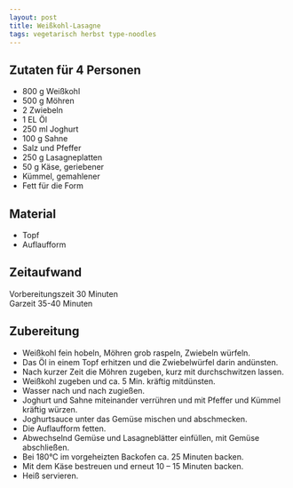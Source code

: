 ```yaml
---
layout: post
title: Weißkohl-Lasagne
tags: vegetarisch herbst type-noodles
---
```


## Zutaten für 4 Personen
* 800 g Weißkohl  
* 500 g Möhren  
* 2 Zwiebeln  
* 1 EL Öl  
* 250 ml Joghurt  
* 100 g Sahne  
* Salz und Pfeffer  
* 250 g Lasagneplatten  
* 50 g Käse, geriebener  
* Kümmel, gemahlener  
* Fett für die Form  

## Material
* Topf  
* Auflaufform  

## Zeitaufwand
Vorbereitungszeit 30 Minuten  
Garzeit 35-40 Minuten  

## Zubereitung
* Weißkohl fein hobeln, Möhren grob raspeln, Zwiebeln würfeln. 
* Das Öl in einem Topf erhitzen und die Zwiebelwürfel darin andünsten. 
* Nach kurzer Zeit die Möhren zugeben, kurz mit durchschwitzen lassen. 
* Weißkohl zugeben und ca. 5 Min. kräftig mitdünsten. 
* Wasser nach und nach zugießen. 
* Joghurt und Sahne miteinander verrühren und mit Pfeffer und
  Kümmel kräftig würzen. 
* Joghurtsauce unter das Gemüse mischen und abschmecken. 
* Die Auflaufform fetten.
* Abwechselnd Gemüse und Lasagneblätter einfüllen, mit Gemüse
  abschließen. 
* Bei 180°C im vorgeheizten Backofen ca. 25 Minuten backen.
* Mit dem Käse bestreuen und erneut 10 – 15 Minuten backen.
* Heiß servieren.
